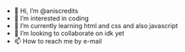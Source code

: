- 👋 Hi, I’m @aniscredits
- 👀 I’m interested in coding
- 🌱 I’m currently learning html and css and also javascript
- 💞️ I’m looking to collaborate on idk yet
- 📫 How to reach me by e-mail

<!---
aniscredits/aniscredits is a ✨ special ✨ repository because its `README.md` (this file) appears on your GitHub profile.
You can click the Preview link to take a look at your changes.
--->
